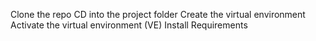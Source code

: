 Clone the repo
CD into the project folder
Create the virtual environment
Activate the virtual environment (VE)
Install Requirements

